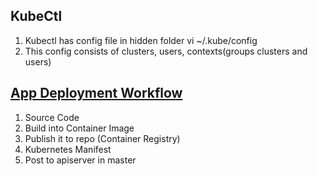 ## KubeCtl
1) Kubectl has config file in hidden folder  vi ~/.kube/config
2) This config consists of clusters, users, contexts(groups clusters and users)

## [App Deployment Workflow](images/app-deployment-workflow.png)

1) Source Code
2) Build into Container Image
3) Publish it to repo (Container Registry)
4) Kubernetes Manifest 
5) Post to apiserver in master